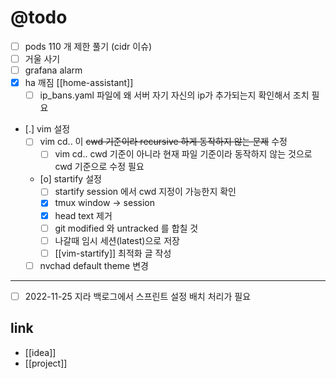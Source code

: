 # @todo

- [ ] pods 110 개 제한 풀기 (cidr 이슈)
- [ ] 거울 사기
- [ ] grafana alarm
- [X] ha 깨짐 [[home-assistant]]
  - [ ] ip_bans.yaml 파일에 왜 서버 자기 자신의 ip가 추가되는지 확인해서 조치 필요
- [.] vim 설정
  - [ ] vim cd.. 이 ~~cwd 기준이라 recursive 하게 동작하지 않는 문제~~ 수정
    - [ ] vim cd.. cwd 기준이 아니라 현재 파일 기준이라 동작하지 않는 것으로 cwd 기준으로 수정 필요
  - [o] startify 설정
    - [ ] startify session 에서 cwd 지정이 가능한지 확인
    - [X] tmux window -> session
    - [X] head text 제거
    - [ ] git modified 와 untracked 를 합칠 것
    - [ ] 나갈때 임시 세션(latest)으로 저장
    - [ ] [[vim-startify]] 최적화 글 작성
  - [ ] nvchad default theme 변경

---

- [ ] 2022-11-25 지라 백로그에서 스프린트 설정 배치 처리가 필요

## link 
- [[idea]]
- [[project]]
